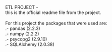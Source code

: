 ETL PROJECT -<br>
this is the official readme file from the project.<br>
<br>
For this project the packages that were used are:<br>
.- pandas (2.2.3)<br>
.- numpy (2.2.2)<br>
.- psycopg2 (2.9.10)<br>
.- SQLAlchemy (2.0.38)<br>
